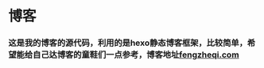 # 博客
### 这是我的博客的源代码，利用的是hexo静态博客框架，比较简单，希望能给自己达博客的童鞋们一点参考，博客地址[fengzheqi.com](http://fengzheqi.com/)
